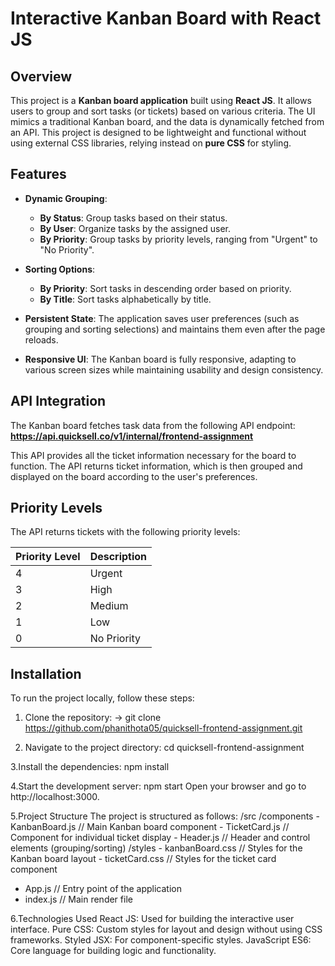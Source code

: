 # Interactive Kanban Board with React JS

## Overview

This project is a **Kanban board application** built using **React JS**. It allows users to group and sort tasks (or tickets) based on various criteria. The UI mimics a traditional Kanban board, and the data is dynamically fetched from an API. This project is designed to be lightweight and functional without using external CSS libraries, relying instead on **pure CSS** for styling.

## Features

- **Dynamic Grouping**:
  - **By Status**: Group tasks based on their status.
  - **By User**: Organize tasks by the assigned user.
  - **By Priority**: Group tasks by priority levels, ranging from "Urgent" to "No Priority".

- **Sorting Options**:
  - **By Priority**: Sort tasks in descending order based on priority.
  - **By Title**: Sort tasks alphabetically by title.

- **Persistent State**: The application saves user preferences (such as grouping and sorting selections) and maintains them even after the page reloads.

- **Responsive UI**: The Kanban board is fully responsive, adapting to various screen sizes while maintaining usability and design consistency.

## API Integration

The Kanban board fetches task data from the following API endpoint:
**https://api.quicksell.co/v1/internal/frontend-assignment**

This API provides all the ticket information necessary for the board to function.
The API returns ticket information, which is then grouped and displayed on the board according to the user's preferences.

## Priority Levels

The API returns tickets with the following priority levels:

| Priority Level | Description   |
|----------------|---------------|
| 4              | Urgent        |
| 3              | High          |
| 2              | Medium        |
| 1              | Low           |
| 0              | No Priority   |

## Installation

To run the project locally, follow these steps:

1. Clone the repository:
   -> git clone https://github.com/phanithota05/quicksell-frontend-assignment.git

2. Navigate to the project directory:
  cd quicksell-frontend-assignment

3.Install the dependencies:
  npm install

4.Start the development server:
  npm start
  Open your browser and go to http://localhost:3000.

5.Project Structure
The project is structured as follows:
/src
  /components
    - KanbanBoard.js      // Main Kanban board component
    - TicketCard.js       // Component for individual ticket display
    - Header.js           // Header and control elements (grouping/sorting)
  /styles
    - kanbanBoard.css     // Styles for the Kanban board layout
    - ticketCard.css      // Styles for the ticket card component
  - App.js                // Entry point of the application
  - index.js              // Main render file

6.Technologies Used
React JS: Used for building the interactive user interface.
Pure CSS: Custom styles for layout and design without using CSS frameworks.
Styled JSX: For component-specific styles.
JavaScript ES6: Core language for building logic and functionality.

